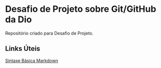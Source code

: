 # Desafio de Projeto sobre Git/GitHub da Dio
Repositório criado para Desafio de Projeto.

## Links Úteis 
[Sintaxe Básica Markdown](https://www.markdownguide.org/basic-syntax/)
